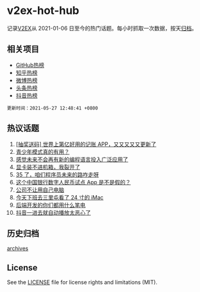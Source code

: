 # v2ex-hot-hub

 记录[V2EX](https://www.v2ex.com/)从 2021-01-06 日至今的热门话题。每小时抓取一次数据，按天[归档](archives)。
 
 ## 相关项目

- [GitHub热榜](https://github.com/snaildev/github-hot-hub)
- [知乎热榜](https://github.com/snaildev/zhihu-hot-hub)
- [微博热榜](https://github.com/snaildev/weibo-hot-hub)
- [头条热榜](https://github.com/snaildev/toutiao-hot-hub)
- [抖音热榜](https://github.com/snaildev/douyin-hot-hub)


 `更新时间：2021-05-27 12:48:41 +0800`

## 热议话题

1. [[抽奖送码] 世界上第亿好用的记账 APP，又又又又又更新了](https://www.v2ex.com/t/779316)
1. [青少年模式真的有用？](https://www.v2ex.com/t/779330)
1. [感觉未来不会再有新的编程语言投入广泛应用了](https://www.v2ex.com/t/779322)
1. [显卡装不进机箱，我裂开了](https://www.v2ex.com/t/779452)
1. [35 了，咱们程序员未来的路咋走呀](https://www.v2ex.com/t/779479)
1. [这个中国银行数字人民币试点 App 是不是假的？](https://www.v2ex.com/t/779336)
1. [公司不让用自己电脑](https://www.v2ex.com/t/779369)
1. [今天下班去三里屯看了 24 寸的 iMac](https://www.v2ex.com/t/779433)
1. [后端开发的你们都用什么笔电](https://www.v2ex.com/t/779375)
1. [抖音一进去就自动播放太恶心了](https://www.v2ex.com/t/779511)

## 历史归档

[archives](archives)

## License

See the [LICENSE](LICENSE) file for license rights and limitations (MIT).
